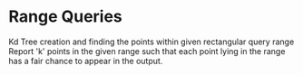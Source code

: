 # Range Queries
Kd Tree creation and finding the points within given rectangular query range
Report 'k' points in the given range such that each point lying in the range has a fair chance to appear in the output.
